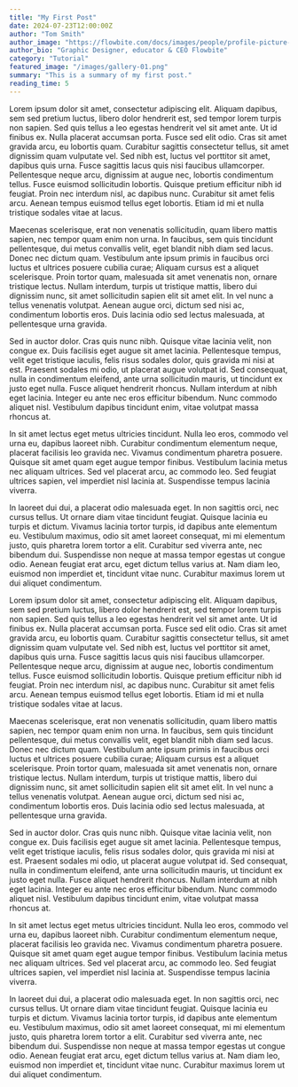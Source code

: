 ```yaml
---
title: "My First Post"
date: 2024-07-23T12:00:00Z
author: "Tom Smith"
author_image: "https://flowbite.com/docs/images/people/profile-picture-2.jpg"
author_bio: "Graphic Designer, educator & CEO Flowbite"
category: "Tutorial"
featured_image: "/images/gallery-01.png"
summary: "This is a summary of my first post."
reading_time: 5
---
```


Lorem ipsum dolor sit amet, consectetur adipiscing elit. Aliquam dapibus, sem sed pretium luctus, libero dolor hendrerit est, sed tempor lorem turpis non sapien. Sed quis tellus a leo egestas hendrerit vel sit amet ante. Ut id finibus ex. Nulla placerat accumsan porta. Fusce sed elit odio. Cras sit amet gravida arcu, eu lobortis quam. Curabitur sagittis consectetur tellus, sit amet dignissim quam vulputate vel. Sed nibh est, luctus vel porttitor sit amet, dapibus quis urna. Fusce sagittis lacus quis nisi faucibus ullamcorper. Pellentesque neque arcu, dignissim at augue nec, lobortis condimentum tellus. Fusce euismod sollicitudin lobortis. Quisque pretium efficitur nibh id feugiat. Proin nec interdum nisl, ac dapibus nunc. Curabitur sit amet felis arcu. Aenean tempus euismod tellus eget lobortis. Etiam id mi et nulla tristique sodales vitae at lacus.

Maecenas scelerisque, erat non venenatis sollicitudin, quam libero mattis sapien, nec tempor quam enim non urna. In faucibus, sem quis tincidunt pellentesque, dui metus convallis velit, eget blandit nibh diam sed lacus. Donec nec dictum quam. Vestibulum ante ipsum primis in faucibus orci luctus et ultrices posuere cubilia curae; Aliquam cursus est a aliquet scelerisque. Proin tortor quam, malesuada sit amet venenatis non, ornare tristique lectus. Nullam interdum, turpis ut tristique mattis, libero dui dignissim nunc, sit amet sollicitudin sapien elit sit amet elit. In vel nunc a tellus venenatis volutpat. Aenean augue orci, dictum sed nisi ac, condimentum lobortis eros. Duis lacinia odio sed lectus malesuada, at pellentesque urna gravida.

Sed in auctor dolor. Cras quis nunc nibh. Quisque vitae lacinia velit, non congue ex. Duis facilisis eget augue sit amet lacinia. Pellentesque tempus, velit eget tristique iaculis, felis risus sodales dolor, quis gravida mi nisi at est. Praesent sodales mi odio, ut placerat augue volutpat id. Sed consequat, nulla in condimentum eleifend, ante urna sollicitudin mauris, ut tincidunt ex justo eget nulla. Fusce aliquet hendrerit rhoncus. Nullam interdum at nibh eget lacinia. Integer eu ante nec eros efficitur bibendum. Nunc commodo aliquet nisl. Vestibulum dapibus tincidunt enim, vitae volutpat massa rhoncus at.

In sit amet lectus eget metus ultricies tincidunt. Nulla leo eros, commodo vel urna eu, dapibus laoreet nibh. Curabitur condimentum elementum neque, placerat facilisis leo gravida nec. Vivamus condimentum pharetra posuere. Quisque sit amet quam eget augue tempor finibus. Vestibulum lacinia metus nec aliquam ultrices. Sed vel placerat arcu, ac commodo leo. Sed feugiat ultrices sapien, vel imperdiet nisl lacinia at. Suspendisse tempus lacinia viverra.

In laoreet dui dui, a placerat odio malesuada eget. In non sagittis orci, nec cursus tellus. Ut ornare diam vitae tincidunt feugiat. Quisque lacinia eu turpis et dictum. Vivamus lacinia tortor turpis, id dapibus ante elementum eu. Vestibulum maximus, odio sit amet laoreet consequat, mi mi elementum justo, quis pharetra lorem tortor a elit. Curabitur sed viverra ante, nec bibendum dui. Suspendisse non neque at massa tempor egestas ut congue odio. Aenean feugiat erat arcu, eget dictum tellus varius at. Nam diam leo, euismod non imperdiet et, tincidunt vitae nunc. Curabitur maximus lorem ut dui aliquet condimentum.

Lorem ipsum dolor sit amet, consectetur adipiscing elit. Aliquam dapibus, sem sed pretium luctus, libero dolor hendrerit est, sed tempor lorem turpis non sapien. Sed quis tellus a leo egestas hendrerit vel sit amet ante. Ut id finibus ex. Nulla placerat accumsan porta. Fusce sed elit odio. Cras sit amet gravida arcu, eu lobortis quam. Curabitur sagittis consectetur tellus, sit amet dignissim quam vulputate vel. Sed nibh est, luctus vel porttitor sit amet, dapibus quis urna. Fusce sagittis lacus quis nisi faucibus ullamcorper. Pellentesque neque arcu, dignissim at augue nec, lobortis condimentum tellus. Fusce euismod sollicitudin lobortis. Quisque pretium efficitur nibh id feugiat. Proin nec interdum nisl, ac dapibus nunc. Curabitur sit amet felis arcu. Aenean tempus euismod tellus eget lobortis. Etiam id mi et nulla tristique sodales vitae at lacus.

Maecenas scelerisque, erat non venenatis sollicitudin, quam libero mattis sapien, nec tempor quam enim non urna. In faucibus, sem quis tincidunt pellentesque, dui metus convallis velit, eget blandit nibh diam sed lacus. Donec nec dictum quam. Vestibulum ante ipsum primis in faucibus orci luctus et ultrices posuere cubilia curae; Aliquam cursus est a aliquet scelerisque. Proin tortor quam, malesuada sit amet venenatis non, ornare tristique lectus. Nullam interdum, turpis ut tristique mattis, libero dui dignissim nunc, sit amet sollicitudin sapien elit sit amet elit. In vel nunc a tellus venenatis volutpat. Aenean augue orci, dictum sed nisi ac, condimentum lobortis eros. Duis lacinia odio sed lectus malesuada, at pellentesque urna gravida.

Sed in auctor dolor. Cras quis nunc nibh. Quisque vitae lacinia velit, non congue ex. Duis facilisis eget augue sit amet lacinia. Pellentesque tempus, velit eget tristique iaculis, felis risus sodales dolor, quis gravida mi nisi at est. Praesent sodales mi odio, ut placerat augue volutpat id. Sed consequat, nulla in condimentum eleifend, ante urna sollicitudin mauris, ut tincidunt ex justo eget nulla. Fusce aliquet hendrerit rhoncus. Nullam interdum at nibh eget lacinia. Integer eu ante nec eros efficitur bibendum. Nunc commodo aliquet nisl. Vestibulum dapibus tincidunt enim, vitae volutpat massa rhoncus at.

In sit amet lectus eget metus ultricies tincidunt. Nulla leo eros, commodo vel urna eu, dapibus laoreet nibh. Curabitur condimentum elementum neque, placerat facilisis leo gravida nec. Vivamus condimentum pharetra posuere. Quisque sit amet quam eget augue tempor finibus. Vestibulum lacinia metus nec aliquam ultrices. Sed vel placerat arcu, ac commodo leo. Sed feugiat ultrices sapien, vel imperdiet nisl lacinia at. Suspendisse tempus lacinia viverra.

In laoreet dui dui, a placerat odio malesuada eget. In non sagittis orci, nec cursus tellus. Ut ornare diam vitae tincidunt feugiat. Quisque lacinia eu turpis et dictum. Vivamus lacinia tortor turpis, id dapibus ante elementum eu. Vestibulum maximus, odio sit amet laoreet consequat, mi mi elementum justo, quis pharetra lorem tortor a elit. Curabitur sed viverra ante, nec bibendum dui. Suspendisse non neque at massa tempor egestas ut congue odio. Aenean feugiat erat arcu, eget dictum tellus varius at. Nam diam leo, euismod non imperdiet et, tincidunt vitae nunc. Curabitur maximus lorem ut dui aliquet condimentum.

